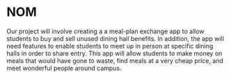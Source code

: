 # NOM
Our project will involve creating a a meal-plan exchange app to allow students to buy and sell unused dining hall benefits. In addition, the app will need features to enable students to meet up in person at specific dining halls in order to share entry. This app will allow students to make money on meals that would have gone to waste, find meals at a very cheap price, and meet wonderful people around campus. 
